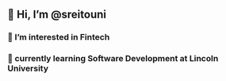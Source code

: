 ## 👋 Hi, I’m @sreitouni
### 👀 I’m interested in Fintech 
### 🌱 currently learning Software Development at Lincoln University

<!---
sreitouni/sreitouni is a ✨ special ✨ repository because its `README.md` (this file) appears on your GitHub profile.
You can click the Preview link to take a look at your changes.
--->
